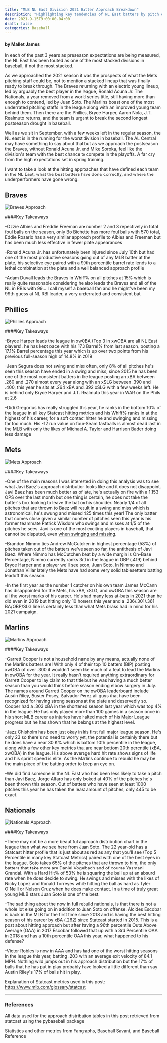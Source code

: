 ```yaml
---
title: "MLB NL East Division 2021 Batter Approach Breakdown"
description: "Highlighting key tendencies of NL East batters by pitch outcome"
date: 2021-9-15T9:00:00-04:00
draft: false
categories: Baseball
---
```


#### by Mallet James

In each of the past 3 years as preseason expectations are being measured, the NL East has been touted as one of the most stacked divisions in baseball, if not the most stacked. 

As we approached the 2021 season it was the prospects of what the Mets pitching staff could be, not to mention a stacked lineup that was finally ready to break through. The Braves returning with an electric young lineup, led by arguably the best player in the league, Ronald Acuna Jr. The Nationals, a year removed from a world series title, still having more than enough to contend, led by Juan Soto. The Marlins boast one of the most underrated pitching staffs in the league along with an improved young team behind them. Then there are the Phillies, Bryce Harper, Aaron Nola, J.T. Realmuto returns, and the team is urgent to break the second longest postseason drought in baseball.

Well as we sit in September, with a few weeks left in the regular season, the NL east is in the running for the worst division in baseball. The AL Central may have something to say about that but as we approach the postseason the Braves, without Ronald Acuna Jr. and Mike Soroka, feel like the division's team with the best chance to compete in the playoffs. A far cry from the high expectations set in spring training.

I want to take a look at the hitting approaches that have defined each team in the NL East, what the best batters have done correctly, and where the underperformers have gone wrong.

## Braves

![Braves Approach](https://i.imgur.com/gDuKJsl.png)

####Key Takeaways

-Ozzie Albies and Freddie Freeman are number 2 and 3 repectively in total foul balls on the season, only Bo Bichette has more foul balls with 570 total, Eddie Rosario has a very similar approach profile to Albies and Freeman but has been much less effective in fewer plate appearances

-Ronald Acuna Jr. has unfortunately been injured since July 10th but had one of the most productive seasons going out of any MLB batter at the plate, his selective eye paired with a 99th percentile barrel rate lends to a lethal combination at the plate and a well balanced approach profile

-Adam Duvall leads the Braves in Whiff% on all pitches at 15% which is really quite reasonable considering he also leads the Braves and all of the NL in RBIs with 99... I call myself a baseball fan and he might've been my 99th guess at NL RBI leader, a very underrated and consistent bat


## Phillies

![Phillies Approach](https://i.imgur.com/x8rTCwF.png)

####Key Takeaways

-Bryce Harper leads the league in xwOBA (Top 3 in xwOBA are all NL East players), he has kept pace with his 17.3 Barrel% from last season, posting a 17.1% Barrel percentage this year which is up over two points from his previous full-season high of 14.8% in 2019

-Jean Segura does not swing and miss often, only 8% of all pitches he's seen this season have ended in a swing and miss, since 2015 he has been one of the most consistent batters in the league posting an xBA between .260 and .270 almost every year along with an xSLG between .390 and .400, this year he sits at .264 xBA and .392 xSLG with a few weeks left. He is behind only Bryce Harper and J.T. Realmuto this year in WAR on the Phils at 2.6

-Didi Gregorius has really struggled this year, he ranks in the bottom 10% of the league in all key Statcast hitting metrics and his Whiff% ranks in at the highest of his career, for a soft contact hitter he and swinging and missing far too much. His -12 run value on four-Seam fastballs is almost dead last in the MLB with only the likes of Michael A. Taylor and Harrison Bader doing less damage


## Mets

![Mets Approach](https://i.imgur.com/zrSOJWn.png)

####Key Takeaways

-One of the main reasons I was interested in doing this analysis was to see what Javi Baez's approach distribution looks like and it does not disappoint. Javi Baez has been much better as of late, he's actually on fire with a 1.153 OPS over the last month but one thing is certain, he does not take the batter's box looking to leave the bat on his shoulder. Nearly 1/4 of all pitches that are thrown to Baez will result in a swing and miss which is astronomical, he's swung and missed 425 times this year! The only batter that comes close given a similar number of pitches seen this year is his former teammate Patrick Wisdom who swings and misses at 1/5 of the pitches he sees. Javi is one of the most exciting players in baseball, that cannot be disputed, even [when swinging and missing](https://www.youtube.com/watch?v=m0VFsihVRPQ).

-Brandon Nimmo ties Andrew McCutchen in highest percentage (58%) of pitches taken out of the batters we've seen so far, the antithesis of Javi Baez. Where Nimmo has McCutchen beat by a wide margin is On-Base Percentage, Nimmo currently ranks 3rd in the league in OBP (.419) behind Bryce Harper and a player we'll see soon, Juan Soto. In Nimmo and Jonathan Villar lately the Mets have had some very solid tablesetters batting leadoff this season.

-In the first year as the number 1 catcher on his own team James McCann has disappointed for the Mets, his xBA, xSLG, and xwOBA this season are all the worst marks of his career. He's had many less at-bats in 2021 than he did even in 2019 but hitting only 10 homers this year and a .236/.301/.361 BA/OBP/SLG line is certainly less than what Mets brass had in mind for his 2021 campaign.

## Marlins

![Marlins Approach](https://i.imgur.com/vSRX0xn.png)

####Key Takeaways

-Garrett Cooper is not a household name by any means, actually none of the Marlins batters are! With only 4 of their top 10 batters (BIP) posting xwOBA of over .300 it wouldn't seem like much of a feat to lead the Marlins in xwOBA for the year. It really hasn't required anything extraordinary for Garrett Cooper to lay claim to that title but he was having a much better season than you would think before season ending elbow surgery in July. The names around Garrett Cooper on the xwOBA leaderboard include Austin Riley, Buster Posey, Salvador Perez all guys that have been recognized for having strong seasons at the plate and deservedly so. Cooper had a .303 xBA in the shortened season last year which was top 4% in the league. He has only played more than 100 games in a season once in his short MLB career as injuries have halted much of his Major League progress but he has shown that he belongs at the highest level.

-Jazz Chisholm has been just okay in his first full major league season. He's only 23 so there's no need to worry yet, the potential is certainly there but he does have a near 30 K% which is bottom 10th percentile in the league, along with a few other key metrics that are near bottom 20th percntile (xBA, xwOBA) in the league. His above average hard hit rate shows signs of life and his sprint speed is elite. As the Marlins continue to rebuild he may be the main piece of the batting order to keep an eye on.

-We did find someone in the NL East who has been less likely to take a pitch than Javi Baez, Jorge Alfaro has only looked at 40% of the pitches he's been thrown this season. Out of batters who have seen at least 1000 pitches this year he has taken the least amount of pitches, only 445 to be exact. 

## Nationals

![Nationals Approach](https://i.imgur.com/OQX27l3.png)

####Key Takeaways

-There may not be a more beautiful approach distribution chart in the league than what we see here from Juan Soto. The 22 year-old has a Statcast hitter profile that is just about as red as any that you'll see (Top 5 Percentile in many key Statcast Metrics) paired with one of the best eyes in the league. Soto takes 65% of the pitches that are thrown to him, the only batters that take more are Daniel Vogelbach and of course Yasmani Grandal. With a Hard Hit% of 53% he is squaring the ball up at an absurd rate when he does decide to swing. He swings and misses with the likes of Nicky Lopez and Ronald Torreyes while hitting the ball as hard as Tyler O'Neill or Nelson Cruz when he does make contact. In a time of truly great young MLB stars Juan Soto is one of the best.

-The sad thing about the now in full rebuild nationals, is that there is not a whole lot else going on in addition to Juan Soto on offense. Alcides Escobar is back in the MLB for the first time since 2018 and is having the best hitting season of his career by xBA (.262) since Statcast started in 2015. This is a post about hitting approach but after having a 96th percentile Outs Above Average (OAA) in 2017 Escobar followed that up with a 3rd Percentile OAA in 2018 and has a 10th percentile OAA this year, what happened to his defense?

-Victor Robles is now in AAA and has had one of the worst hitting seasons in the league this year, batting .203 with an average exit velocity of 84.1 MPH. Nothing wild jumps out in his approach distribution but the 17% of balls that he has put in play probably have looked a little different than say Austin Riley's 17% of balls hit in play.


Explanation of Statcast metrics used in this post: https://www.mlb.com/glossary/statcast

---------------------------------------------------------------------------------------------------------------------------------------------

### References

All data used for the approach distribution tables in this post retrieved from statcast using the pybaseball package

Statistics and other metrics from Fangraphs, Baseball Savant, and Baseball Reference